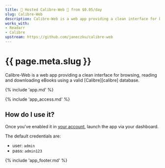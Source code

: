 ```yaml
---
title: 🧝 Hosted Calibre-Web 🦸 from $0.05/day
slug: Calibre-Web
description: Calibre-Web is a web app providing a clean interface for browsing, reading and downloading eBooks using a valid Calibre database.
works_with:
- Readarr
- Calibre
upstream: https://github.com/janeczku/calibre-web
---
```


# {{ page.meta.slug }}

Calibre-Web is a web app providing a clean interface for browsing, reading and downloading eBooks using a valid [Calibre][calibre] database.

{% include 'app.md' %}

{% include 'app_access.md' %}

## How do I use it?

Once you've enabled it in [your account](https://elfhosted.com/tenant/apps/0), launch the app via your dashboard. 

The default credentials are:

* user: `admin`
* pass: `admin123`

{% include 'app_footer.md' %}